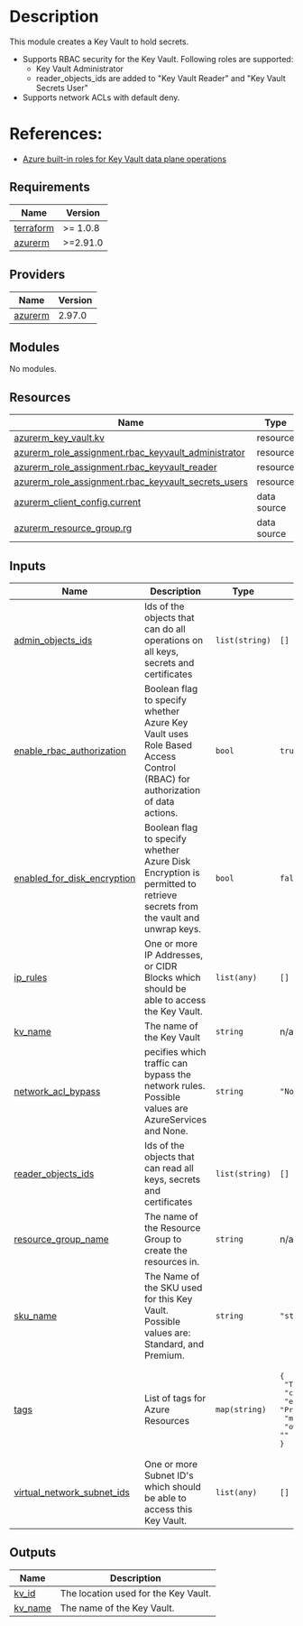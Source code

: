 # Description
This module creates a Key Vault to hold secrets.
* Supports RBAC security for the Key Vault.  Following roles are supported:
  * Key Vault Administrator
  * reader_objects_ids are added to "Key Vault Reader" and "Key Vault Secrets User"
* Supports network ACLs with default deny.

# References: 
 * [Azure built-in roles for Key Vault data plane operations](https://docs.microsoft.com/en-us/azure/key-vault/general/rbac-guide)

<!-- BEGINNING OF PRE-COMMIT-TERRAFORM DOCS HOOK -->
## Requirements

| Name | Version |
|------|---------|
| <a name="requirement_terraform"></a> [terraform](#requirement\_terraform) | >= 1.0.8 |
| <a name="requirement_azurerm"></a> [azurerm](#requirement\_azurerm) | >=2.91.0 |

## Providers

| Name | Version |
|------|---------|
| <a name="provider_azurerm"></a> [azurerm](#provider\_azurerm) | 2.97.0 |

## Modules

No modules.

## Resources

| Name | Type |
|------|------|
| [azurerm_key_vault.kv](https://registry.terraform.io/providers/hashicorp/azurerm/latest/docs/resources/key_vault) | resource |
| [azurerm_role_assignment.rbac_keyvault_administrator](https://registry.terraform.io/providers/hashicorp/azurerm/latest/docs/resources/role_assignment) | resource |
| [azurerm_role_assignment.rbac_keyvault_reader](https://registry.terraform.io/providers/hashicorp/azurerm/latest/docs/resources/role_assignment) | resource |
| [azurerm_role_assignment.rbac_keyvault_secrets_users](https://registry.terraform.io/providers/hashicorp/azurerm/latest/docs/resources/role_assignment) | resource |
| [azurerm_client_config.current](https://registry.terraform.io/providers/hashicorp/azurerm/latest/docs/data-sources/client_config) | data source |
| [azurerm_resource_group.rg](https://registry.terraform.io/providers/hashicorp/azurerm/latest/docs/data-sources/resource_group) | data source |

## Inputs

| Name | Description | Type | Default | Required |
|------|-------------|------|---------|:--------:|
| <a name="input_admin_objects_ids"></a> [admin\_objects\_ids](#input\_admin\_objects\_ids) | Ids of the objects that can do all operations on all keys, secrets and certificates | `list(string)` | `[]` | no |
| <a name="input_enable_rbac_authorization"></a> [enable\_rbac\_authorization](#input\_enable\_rbac\_authorization) | Boolean flag to specify whether Azure Key Vault uses Role Based Access Control (RBAC) for authorization of data actions. | `bool` | `true` | no |
| <a name="input_enabled_for_disk_encryption"></a> [enabled\_for\_disk\_encryption](#input\_enabled\_for\_disk\_encryption) | Boolean flag to specify whether Azure Disk Encryption is permitted to retrieve secrets from the vault and unwrap keys. | `bool` | `false` | no |
| <a name="input_ip_rules"></a> [ip\_rules](#input\_ip\_rules) | One or more IP Addresses, or CIDR Blocks which should be able to access the Key Vault. | `list(any)` | `[]` | no |
| <a name="input_kv_name"></a> [kv\_name](#input\_kv\_name) | The name of the Key Vault | `string` | n/a | yes |
| <a name="input_network_acl_bypass"></a> [network\_acl\_bypass](#input\_network\_acl\_bypass) | pecifies which traffic can bypass the network rules. Possible values are AzureServices and None. | `string` | `"None"` | no |
| <a name="input_reader_objects_ids"></a> [reader\_objects\_ids](#input\_reader\_objects\_ids) | Ids of the objects that can read all keys, secrets and certificates | `list(string)` | `[]` | no |
| <a name="input_resource_group_name"></a> [resource\_group\_name](#input\_resource\_group\_name) | The name of the Resource Group to create the resources in. | `string` | n/a | yes |
| <a name="input_sku_name"></a> [sku\_name](#input\_sku\_name) | The Name of the SKU used for this Key Vault. Possible values are: Standard, and Premium. | `string` | `"standard"` | no |
| <a name="input_tags"></a> [tags](#input\_tags) | List of tags for Azure Resources | `map(string)` | <pre>{<br>  "TFLevel": "L0",<br>  "costCenter": "",<br>  "environment": "Production",<br>  "managedBy": "Terraform",<br>  "owner": ""<br>}</pre> | no |
| <a name="input_virtual_network_subnet_ids"></a> [virtual\_network\_subnet\_ids](#input\_virtual\_network\_subnet\_ids) | One or more Subnet ID's which should be able to access this Key Vault. | `list(any)` | `[]` | no |

## Outputs

| Name | Description |
|------|-------------|
| <a name="output_kv_id"></a> [kv\_id](#output\_kv\_id) | The location used for the Key Vault. |
| <a name="output_kv_name"></a> [kv\_name](#output\_kv\_name) | The name of the Key Vault. |
<!-- END OF PRE-COMMIT-TERRAFORM DOCS HOOK -->